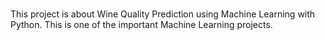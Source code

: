 # 
This project is about Wine Quality Prediction using Machine Learning with Python. This is one of the important Machine Learning projects.
